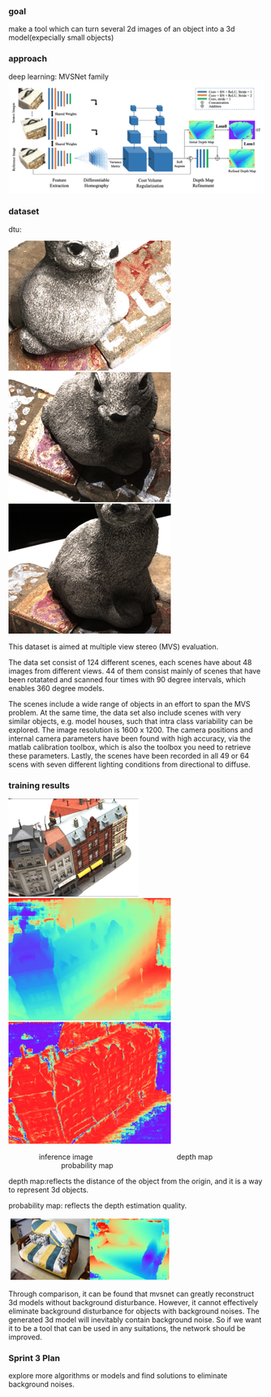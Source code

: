 

### goal
  make a tool which can turn several 2d images of an object into a 3d model(expecially small objects)

### approach 
  deep learning:  MVSNet family 
  ![](/images/MVSNet.png)
### dataset
  dtu:
  
 ![](/images/cat_01.png) ![](/images/cat_11.png) ![](/images/cat_21.png)
  
  This dataset is aimed at multiple view stereo (MVS) evaluation.
  
  The data set consist of 124 different scenes, each scenes have about 48 images from different views. 44 of them consist mainly of scenes that have been rotatated and scanned four times with 90 degree intervals, which enables 360 degree models. 
  
  The scenes include a wide range of objects in an effort to span the MVS problem. At the same time, the data set also include scenes with very similar objects, e.g. model houses, such that intra class variability can be explored. The image resolution is 1600 x 1200. The camera positions and internal camera parameters have been found with high accuracy, via the matlab calibration toolbox, which is also the toolbox you need to retrieve these parameters. Lastly, the scenes have been recorded in all 49 or 64 scens with seven different lighting conditions from directional to diffuse.

### training results
   ![](/images/building1.png)![](/images/depth1.png)![](/images/probability1.png)
   
  &emsp;&emsp;&emsp;&emsp; inference image &emsp; &emsp; &emsp;  &emsp; &emsp; &emsp; &emsp; &emsp; &emsp;                depth map        &emsp;&emsp; &emsp; &emsp; &emsp; &emsp; &emsp;&emsp; &emsp; &emsp; &emsp;        probability map                       
   
 depth map:reflects the distance of the object from the origin, and it is a way to represent 3d objects.
 
 probability map: reflects the depth estimation quality.
 
   ![](/images/sofa1.png)
   
 Through comparison, it can be found that mvsnet can greatly reconstruct 3d models without background disturbance. However, it cannot effectively eliminate background disturbance for objects with background noises. The generated 3d model will inevitably contain background noise.
 So if we want it to be a tool that can be used in any suitations, the network should be improved.
 
 ### Sprint 3 Plan
  explore more algorithms or models and find solutions to eliminate background noises.
   
